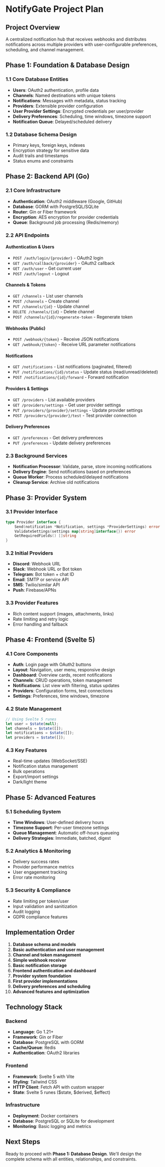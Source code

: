 # NotifyGate Project Plan

## Project Overview
A centralized notification hub that receives webhooks and distributes notifications across multiple providers with user-configurable preferences, scheduling, and channel management.

## Phase 1: Foundation & Database Design

### 1.1 Core Database Entities
- **Users**: OAuth2 authentication, profile data
- **Channels**: Named destinations with unique tokens
- **Notifications**: Messages with metadata, status tracking
- **Providers**: Extensible provider configuration
- **User Provider Settings**: Encrypted credentials per user/provider
- **Delivery Preferences**: Scheduling, time windows, timezone support
- **Notification Queue**: Delayed/scheduled delivery

### 1.2 Database Schema Design
- Primary keys, foreign keys, indexes
- Encryption strategy for sensitive data
- Audit trails and timestamps
- Status enums and constraints

## Phase 2: Backend API (Go)

### 2.1 Core Infrastructure
- **Authentication**: OAuth2 middleware (Google, GitHub)
- **Database**: GORM with PostgreSQL/SQLite
- **Router**: Gin or Fiber framework
- **Encryption**: AES encryption for provider credentials
- **Queue**: Background job processing (Redis/memory)

### 2.2 API Endpoints

#### Authentication & Users
- `POST /auth/login/{provider}` - OAuth2 login
- `GET /auth/callback/{provider}` - OAuth2 callback
- `GET /auth/user` - Get current user
- `POST /auth/logout` - Logout

#### Channels & Tokens
- `GET /channels` - List user channels
- `POST /channels` - Create channel
- `PUT /channels/{id}` - Update channel
- `DELETE /channels/{id}` - Delete channel
- `POST /channels/{id}/regenerate-token` - Regenerate token

#### Webhooks (Public)
- `POST /webhook/{token}` - Receive JSON notifications
- `GET /webhook/{token}` - Receive URL parameter notifications

#### Notifications
- `GET /notifications` - List notifications (paginated, filtered)
- `PUT /notifications/{id}/status` - Update status (read/unread/deleted)
- `POST /notifications/{id}/forward` - Forward notification

#### Providers & Settings
- `GET /providers` - List available providers
- `GET /providers/settings` - Get user provider settings
- `PUT /providers/{provider}/settings` - Update provider settings
- `POST /providers/{provider}/test` - Test provider connection

#### Delivery Preferences
- `GET /preferences` - Get delivery preferences
- `PUT /preferences` - Update delivery preferences

### 2.3 Background Services
- **Notification Processor**: Validate, parse, store incoming notifications
- **Delivery Engine**: Send notifications based on preferences
- **Queue Worker**: Process scheduled/delayed notifications
- **Cleanup Service**: Archive old notifications

## Phase 3: Provider System

### 3.1 Provider Interface
```go
type Provider interface {
    Send(notification *Notification, settings *ProviderSettings) error
    ValidateSettings(settings map[string]interface{}) error
    GetRequiredFields() []string
}
```

### 3.2 Initial Providers
- **Discord**: Webhook URL
- **Slack**: Webhook URL or Bot token
- **Telegram**: Bot token + chat ID
- **Email**: SMTP or service API
- **SMS**: Twilio/similar API
- **Push**: Firebase/APNs

### 3.3 Provider Features
- Rich content support (images, attachments, links)
- Rate limiting and retry logic
- Error handling and fallback

## Phase 4: Frontend (Svelte 5)

### 4.1 Core Components
- **Auth**: Login page with OAuth2 buttons
- **Layout**: Navigation, user menu, responsive design
- **Dashboard**: Overview cards, recent notifications
- **Channels**: CRUD operations, token management
- **Notifications**: List view with filtering, status updates
- **Providers**: Configuration forms, test connections
- **Settings**: Preferences, time windows, timezone

### 4.2 State Management
```javascript
// Using Svelte 5 runes
let user = $state(null);
let channels = $state([]);
let notifications = $state([]);
let providers = $state([]);
```

### 4.3 Key Features
- Real-time updates (WebSocket/SSE)
- Notification status management
- Bulk operations
- Export/import settings
- Dark/light theme

## Phase 5: Advanced Features

### 5.1 Scheduling System
- **Time Windows**: User-defined delivery hours
- **Timezone Support**: Per-user timezone settings
- **Queue Management**: Automatic off-hours queueing
- **Delivery Strategies**: Immediate, batched, digest

### 5.2 Analytics & Monitoring
- Delivery success rates
- Provider performance metrics
- User engagement tracking
- Error rate monitoring

### 5.3 Security & Compliance
- Rate limiting per token/user
- Input validation and sanitization
- Audit logging
- GDPR compliance features

## Implementation Order

1. **Database schema and models**
2. **Basic authentication and user management**
3. **Channel and token management**
4. **Simple webhook receiver**
5. **Basic notification storage**
6. **Frontend authentication and dashboard**
7. **Provider system foundation**
8. **First provider implementations**
9. **Delivery preferences and scheduling**
10. **Advanced features and optimization**

## Technology Stack

### Backend
- **Language**: Go 1.21+
- **Framework**: Gin or Fiber
- **Database**: PostgreSQL with GORM
- **Cache/Queue**: Redis
- **Authentication**: OAuth2 libraries

### Frontend
- **Framework**: Svelte 5 with Vite
- **Styling**: Tailwind CSS
- **HTTP Client**: Fetch API with custom wrapper
- **State**: Svelte 5 runes ($state, $derived, $effect)

### Infrastructure
- **Deployment**: Docker containers
- **Database**: PostgreSQL or SQLite for development
- **Monitoring**: Basic logging and metrics

## Next Steps

Ready to proceed with **Phase 1: Database Design**. We'll design the complete schema with all entities, relationships, and constraints.